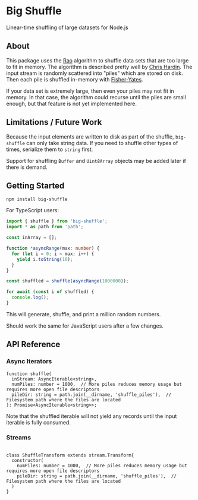 # Big Shuffle

Linear-time shuffling of large datasets for Node.js

## About

This package uses the [Rao](https://www.jstor.org/stable/25049166)
algorithm to shuffle data sets that are too large to fit in memory. The
algorithm is described pretty well by [Chris Hardin](https://blog.janestreet.com/how-to-shuffle-a-big-dataset/).
The input stream is randomly scattered into "piles" which
are stored on disk. Then each pile is shuffled in-memory with
[Fisher-Yates](https://en.wikipedia.org/wiki/Fisher%E2%80%93Yates_shuffle).

If your data set is extremely large, then even your piles may not fit in
memory. In that case, the algorithm could recurse until the piles are
small enough, but that feature is not yet implemented here.

## Limitations / Future Work

Because the input elements are written to disk as part of the shuffle,
`big-shuffle` can only take string data. If you need to shuffle other
types of times, serialize them to `string` first.

Support for shuffling `Buffer` and `Uint8Array` objects may be added
later if there is demand.

## Getting Started

`npm install big-shuffle`

For TypeScript users:
```ts
import { shuffle } from 'big-shuffle';
import * as path from 'path';

const inArray = [];

function *asyncRange(max: number) {
  for (let i = 0; i < max; i++) {
    yield i.toString(10);
  }
}

const shuffled = shuffle(asyncRange(1000000));

for await (const i of shuffled) {
  console.log();
}
```

This will generate, shuffle, and print a million random numbers.

Should work the same for JavaScript users after a few changes.

## API Reference

### Async Iterators

```
function shuffle(
  inStream: AsyncIterable<string>,
  numPiles: number = 1000,  // More piles reduces memory usage but requires more open file descriptors
  pileDir: string = path.join(__dirname, 'shuffle_piles'),  // Filesystem path where the files are located
): Promise<AsyncIterable<string>>;
```

Note that the shuffled iterable will not yield any records until the
input iterable is fully consumed.

### Streams
```

class ShuffleTransform extends stream.Transform{
  constructor(
    numPiles: number = 1000,  // More piles reduces memory usage but requires more open file descriptors
    pileDir: string = path.join(__dirname, 'shuffle_piles'),  // Filesystem path where the files are located
  )
}
```
